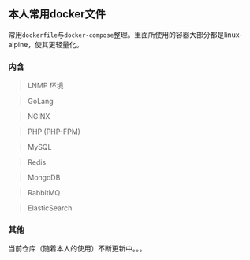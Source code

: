 ## 本人常用docker文件

常用``dockerfile``与``docker-compose``整理。里面所使用的容器大部分都是linux-alpine，使其更轻量化。

### 内含

> LNMP 环境

> GoLang

> NGINX

> PHP (PHP-FPM)

> MySQL

> Redis

> MongoDB

> RabbitMQ

> ElasticSearch

### 其他
当前仓库（随着本人的使用）不断更新中。。。